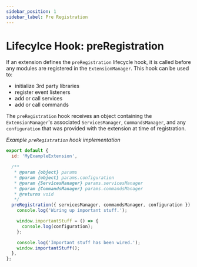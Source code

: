 ```yaml
---
sidebar_position: 1
sidebar_label: Pre Registration
---
```

# Lifecylce Hook: preRegistration

If an extension defines the `preRegistration` lifecycle hook, it is called
before any modules are registered in the `ExtensionManager`. This hook can be
used to:

- initialize 3rd party libraries
- register event listeners
- add or call services
- add or call commands

The `preRegistration` hook receives an object containing the
`ExtensionManager`'s associated `ServicesManager`, `CommandsManager`, and any
`configuration` that was provided with the extension at time of registration.

_Example `preRegistration` hook implementation_

```js
export default {
  id: 'MyExampleExtension',

  /**
   * @param {object} params
   * @param {object} params.configuration
   * @param {ServicesManager} params.servicesManager
   * @param {CommandsManager} params.commandsManager
   * @returns void
   */
  preRegistration({ servicesManager, commandsManager, configuration }) {
    console.log('Wiring up important stuff.');

    window.importantStuff = () => {
      console.log(configuration);
    };

    console.log('Important stuff has been wired.');
    window.importantStuff();
  },
};
```
